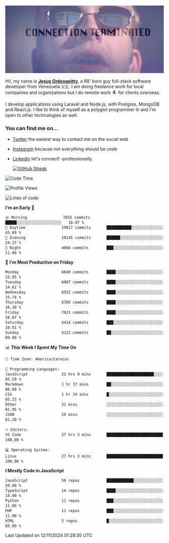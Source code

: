 ![hackers movie reference](./disconnected.jpg)

Hi!, my name is [**Jesus Ordosgoitty**](https://jodaz.dev), a 98' born guy full-stack software developer from Venezuela 🇻🇪. I am doing freelance work for local companies and organizations but I do remote work 🏝️ for clients overseas. 

I develop applications using Laravel and Node.js, with Postgres, MongoDB and React.js. I like to think of myself as a polyglot programmer 🌐 and I'm open to other technologies as well.

### You can find me on...

- [Twitter](https://twitter.com/jodaz_) the easiest way to contact me on the social web
- [Instagram](https://instagram.com/jodaz_) because not everything should be code
- [Linkedin](https://linkedin.com/in/jodaz) let's connect! -professionally.


    [![GitHub Streak](https://streak-stats.demolab.com?user=jodaz&theme=tokyonight)](https://git.io/streak-stats)

<!--START_SECTION:waka-->
![Code Time](http://img.shields.io/badge/Code%20Time-7%2C487%20hrs%2054%20mins-blue)

![Profile Views](http://img.shields.io/badge/Profile%20Views-28-blue)

![Lines of code](https://img.shields.io/badge/From%20Hello%20World%20I%27ve%20Written-82.0%20million%20lines%20of%20code-blue)

**I'm an Early 🐤** 

```text
🌞 Morning                7855 commits        █████░░░░░░░░░░░░░░░░░░░░   18.87 % 
🌆 Daytime                19017 commits       ███████████░░░░░░░░░░░░░░   45.69 % 
🌃 Evening                10145 commits       ██████░░░░░░░░░░░░░░░░░░░   24.37 % 
🌙 Night                  4604 commits        ███░░░░░░░░░░░░░░░░░░░░░░   11.06 % 
```
📅 **I'm Most Productive on Friday** 

```text
Monday                   6640 commits        ████░░░░░░░░░░░░░░░░░░░░░   15.95 % 
Tuesday                  6087 commits        ████░░░░░░░░░░░░░░░░░░░░░   14.62 % 
Wednesday                6552 commits        ████░░░░░░░░░░░░░░░░░░░░░   15.74 % 
Thursday                 6785 commits        ████░░░░░░░░░░░░░░░░░░░░░   16.30 % 
Friday                   7021 commits        ████░░░░░░░░░░░░░░░░░░░░░   16.87 % 
Saturday                 4414 commits        ███░░░░░░░░░░░░░░░░░░░░░░   10.61 % 
Sunday                   4122 commits        ██░░░░░░░░░░░░░░░░░░░░░░░   09.90 % 
```


📊 **This Week I Spent My Time On** 

```text
🕑︎ Time Zone: America/Caracas

💬 Programming Languages: 
JavaScript               23 hrs 9 mins       █████████████████████░░░░   85.59 % 
Markdown                 1 hr 37 mins        ██░░░░░░░░░░░░░░░░░░░░░░░   06.00 % 
CSS                      1 hr 24 mins        █░░░░░░░░░░░░░░░░░░░░░░░░   05.23 % 
Other                    31 mins             ░░░░░░░░░░░░░░░░░░░░░░░░░   01.95 % 
JSON                     19 mins             ░░░░░░░░░░░░░░░░░░░░░░░░░   01.20 % 

🔥 Editors: 
VS Code                  27 hrs 3 mins       █████████████████████████   100.00 % 

💻 Operating System: 
Linux                    27 hrs 3 mins       █████████████████████████   100.00 % 
```

**I Mostly Code in JavaScript** 

```text
JavaScript               50 repos            ████████████░░░░░░░░░░░░░   50.00 % 
TypeScript               14 repos            ████░░░░░░░░░░░░░░░░░░░░░   14.00 % 
Python                   11 repos            ███░░░░░░░░░░░░░░░░░░░░░░   11.00 % 
PHP                      11 repos            ███░░░░░░░░░░░░░░░░░░░░░░   11.00 % 
HTML                     5 repos             █░░░░░░░░░░░░░░░░░░░░░░░░   05.00 % 
```




 Last Updated on 12/11/2024 01:28:55 UTC
<!--END_SECTION:waka-->
